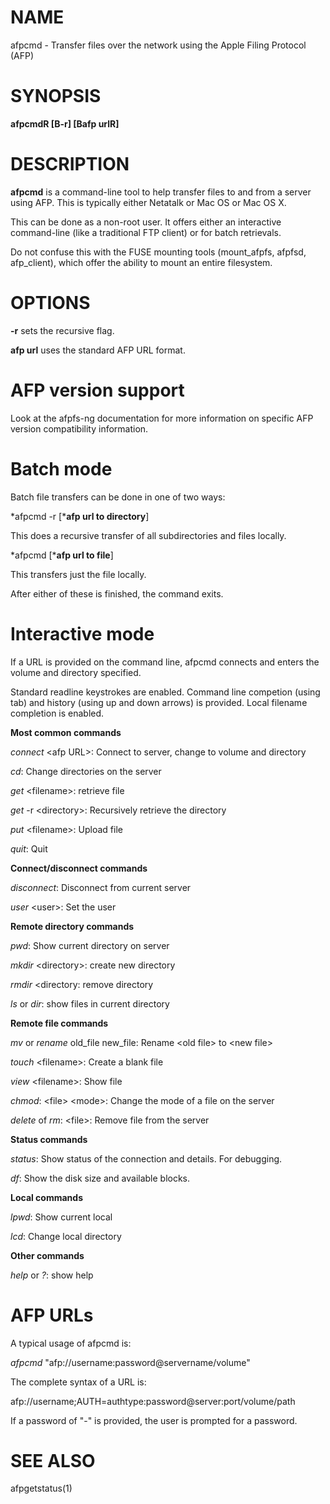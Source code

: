 # NAME

afpcmd - Transfer files over the network using the Apple Filing
Protocol (AFP)

# SYNOPSIS

**afpcmdR \[B-r\] \[Bafp urlR\]**

# DESCRIPTION

**afpcmd** is a command-line tool to help transfer files to and from a
server using AFP. This is typically either Netatalk or Mac OS or Mac OS
X.

This can be done as a non-root user. It offers either an interactive
command-line (like a traditional FTP client) or for batch retrievals.

Do not confuse this with the FUSE mounting tools (mount_afpfs, afpfsd,
afp_client), which offer the ability to mount an entire filesystem.

# OPTIONS

**-r** sets the recursive flag.

**afp url** uses the standard AFP URL format.

# AFP version support

Look at the afpfs-ng documentation for more information on specific AFP
version compatibility information.

# Batch mode

Batch file transfers can be done in one of two ways:

*afpcmd -r \[***afp url to directory**\]

This does a recursive transfer of all subdirectories and files locally.

*afpcmd \[***afp url to file**\]

This transfers just the file locally.

After either of these is finished, the command exits.

# Interactive mode

If a URL is provided on the command line, afpcmd connects and enters the
volume and directory specified.

Standard readline keystrokes are enabled. Command line competion (using
tab) and history (using up and down arrows) is provided. Local filename
completion is enabled.

**Most common commands**

*connect* \<afp URL\>: Connect to server, change to volume and directory

*cd*: Change directories on the server

*get* \<filename\>: retrieve file

*get* -r \<directory\>: Recursively retrieve the directory

*put* \<filename\>: Upload file

*quit*: Quit

**Connect/disconnect commands**

*disconnect*: Disconnect from current server

*user* \<user\>: Set the user

**Remote directory commands**

*pwd*: Show current directory on server

*mkdir* \<directory\>: create new directory

*rmdir* \<directory: remove directory

*ls* or *dir*: show files in current directory

**Remote file commands**

*mv* or *rename* old_file new_file: Rename \<old file\> to \<new file\>

*touch* \<filename\>: Create a blank file

*view* \<filename\>: Show file

*chmod*: \<file\> \<mode\>: Change the mode of a file on the server

*delete* of *rm*: \<file\>: Remove file from the server

**Status commands**

*status*: Show status of the connection and details. For debugging.

*df*: Show the disk size and available blocks.

**Local commands**

*lpwd*: Show current local

*lcd*: Change local directory

**Other commands**

*help* or *?*: show help

# AFP URLs

A typical usage of afpcmd is:

*afpcmd* "afp://username:password@servername/volume"

The complete syntax of a URL is:

afp://username;AUTH=authtype:password@server:port/volume/path

If a password of "-" is provided, the user is prompted for a password.

# SEE ALSO

afpgetstatus(1)
